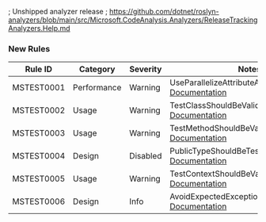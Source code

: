 ﻿; Unshipped analyzer release
; https://github.com/dotnet/roslyn-analyzers/blob/main/src/Microsoft.CodeAnalysis.Analyzers/ReleaseTrackingAnalyzers.Help.md

### New Rules

Rule ID | Category | Severity | Notes
--------|----------|----------|-------
MSTEST0001 | Performance | Warning | UseParallelizeAttributeAnalyzer, [Documentation](https://github.com/microsoft/testfx/blob/main/docs/analyzers/MSTEST0001.md)
MSTEST0002 | Usage | Warning | TestClassShouldBeValidAnalyzer, [Documentation](https://github.com/microsoft/testfx/blob/main/docs/analyzers/MSTEST0002.md)
MSTEST0003 | Usage | Warning | TestMethodShouldBeValidAnalyzer, [Documentation](https://github.com/microsoft/testfx/blob/main/docs/analyzers/MSTEST0003.md)
MSTEST0004 | Design | Disabled | PublicTypeShouldBeTestClassAnalyzer, [Documentation](https://github.com/microsoft/testfx/blob/main/docs/analyzers/MSTEST0004.md)
MSTEST0005 | Usage | Warning | TestContextShouldBeValidAnalyzer, [Documentation](https://github.com/microsoft/testfx/blob/main/docs/analyzers/MSTEST0005.md)
MSTEST0006 | Design | Info | AvoidExpectedExceptionAttributeAnalyzer, [Documentation](https://github.com/microsoft/testfx/blob/main/docs/analyzers/MSTEST0002.md)
